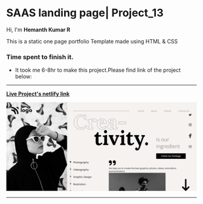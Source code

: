 # **SAAS landing page| Project_13**

Hi, I'm **Hemanth Kumar R**

This is a static one page portfolio Template made using HTML & CSS

### **Time spent to finish it.**

- It took me 6-8hr to make this project.Please find link of the project below:

---

**[Live Project's netlify link](https://Dance-Home-Page-Project-14/ "Project link")**

[![Project ScreenShot](./images/Screenshot.png)](https://Dance-Home-Page-Project-14/ "Project link")

---
